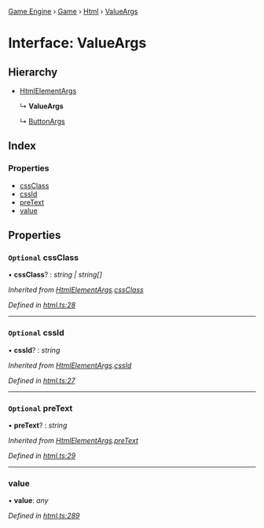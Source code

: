 [Game Engine](../README.md) › [Game](../modules/game.md) › [Html](../modules/game.html.md) › [ValueArgs](game.html.valueargs.md)

# Interface: ValueArgs

## Hierarchy

* [HtmlElementArgs](game.html.htmlelementargs.md)

  ↳ **ValueArgs**

  ↳ [ButtonArgs](game.html.buttonargs.md)

## Index

### Properties

* [cssClass](game.html.valueargs.md#optional-cssclass)
* [cssId](game.html.valueargs.md#optional-cssid)
* [preText](game.html.valueargs.md#optional-pretext)
* [value](game.html.valueargs.md#value)

## Properties

### `Optional` cssClass

• **cssClass**? : *string | string[]*

*Inherited from [HtmlElementArgs](game.html.htmlelementargs.md).[cssClass](game.html.htmlelementargs.md#optional-cssclass)*

*Defined in [html.ts:28](https://github.com/noobiept/game_engine/blob/625c324/source/html.ts#L28)*

___

### `Optional` cssId

• **cssId**? : *string*

*Inherited from [HtmlElementArgs](game.html.htmlelementargs.md).[cssId](game.html.htmlelementargs.md#optional-cssid)*

*Defined in [html.ts:27](https://github.com/noobiept/game_engine/blob/625c324/source/html.ts#L27)*

___

### `Optional` preText

• **preText**? : *string*

*Inherited from [HtmlElementArgs](game.html.htmlelementargs.md).[preText](game.html.htmlelementargs.md#optional-pretext)*

*Defined in [html.ts:29](https://github.com/noobiept/game_engine/blob/625c324/source/html.ts#L29)*

___

###  value

• **value**: *any*

*Defined in [html.ts:289](https://github.com/noobiept/game_engine/blob/625c324/source/html.ts#L289)*
